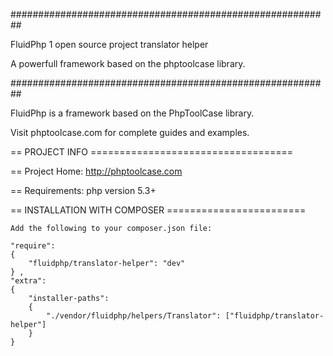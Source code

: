  
##########################################################

FluidPhp 1 open source project translator helper

A powerfull framework based on the phptoolcase library.

##########################################################

FluidPhp is a framework based on the PhpToolCase library.

Visit phptoolcase.com for complete guides and examples.

== PROJECT INFO ===================================

== Project Home: http://phptoolcase.com

== Requirements: php version 5.3+

== INSTALLATION WITH COMPOSER ========================

	Add the following to your composer.json file:

	"require": 
	{
		"fluidphp/translator-helper": "dev"
	} ,
	"extra": 
	{
		"installer-paths": 
		{
			"./vendor/fluidphp/helpers/Translator": ["fluidphp/translator-helper"]
		}
	}



